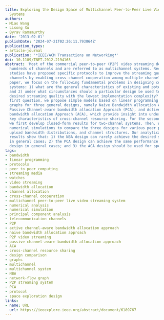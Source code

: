 ```yaml
---
title: Exploring the Design Space of Multichannel Peer-to-Peer Live Video Streaming
  Systems
authors:
- Miao Wang
- Lisong Xu
- Byrav Ramamurthy
date: '2013-02-01'
publishDate: '2024-07-21T02:26:11.793064Z'
publication_types:
- article-journal
publication: '*IEEE/ACM Transactions on Networking*'
doi: 10.1109/TNET.2012.2194165
abstract: 'Most of the commercial peer-to-peer (P2P) video streaming deployments support
  hundreds of channels and are referred to as multichannel systems. Recent research
  studies have proposed specific protocols to improve the streaming quality for all
  channels by enabling cross-channel cooperation among multiple channels. In this
  paper, we focus on the following fundamental problems in designing cooperating multichannel
  systems: 1) what are the general characteristics of existing and potential designs?
  and 2) under what circumstances should a particular design be used to achieve the
  desired streaming quality with the lowest implementation complexity? To answer the
  first question, we propose simple models based on linear programming and network-flow
  graphs for three general designs, namely Naive Bandwidth allocation Approach (NBA),
  Passive Channel-aware bandwidth allocation Approach (PCA), and Active Channel-aware
  bandwidth allocation Approach (ACA), which provide insight into understanding the
  key characteristics of cross-channel resource sharing. For the second question,
  we first develop closed-form results for two-channel systems. Then, we use extensive
  numerical simulations to compare the three designs for various peer population distributions,
  upload bandwidth distributions, and channel structures. Our analytical and simulation
  results show that: 1) the NBA design can rarely achieve the desired streaming quality
  in general cases; 2) the PCA design can achieve the same performance as the ACA
  design in general cases; and 3) the ACA design should be used for special applications.'
tags:
- bandwidth
- linear programming
- protocols
- peer to peer computing
- streaming media
- watches
- video streaming
- bandwidth allocation
- channel allocation
- cross-channel cooperation
- multichannel peer-to-peer live video streaming system
- numerical analysis
- numerical simulation
- principal component analysis
- telecommunication channels
- P2P
- active channel-aware bandwidth allocation approach
- naive bandwidth allocation approach
- P2P video streaming
- passive channel-aware bandwidth allocation approach
- ACA
- cross-channel resource sharing
- design comparison
- graphs
- multichannel
- multichannel system
- NBA
- network-flow graph
- P2P streaming system
- PCA
- protocol
- space exploration design
links:
- name: URL
  url: https://ieeexplore.ieee.org/abstract/document/6189767
---
```

